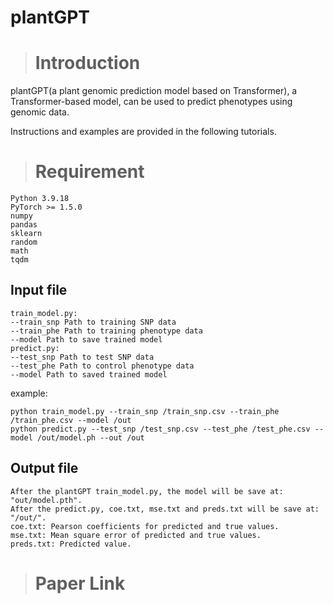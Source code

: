# plantGPT
># Introduction

plantGPT(a plant genomic prediction model based on Transformer), a Transformer-based model, can be used to predict phenotypes using genomic data.

Instructions and examples are provided in the following tutorials.
># Requirement
```
Python 3.9.18
PyTorch >= 1.5.0
numpy
pandas
sklearn
random
math
tqdm
```
## Input file
```
train_model.py:
--train_snp Path to training SNP data
--train_phe Path to training phenotype data
--model Path to save trained model 
predict.py:
--test_snp Path to test SNP data
--test_phe Path to control phenotype data
--model Path to saved trained model
```
example:
```
python train_model.py --train_snp /train_snp.csv --train_phe /train_phe.csv --model /out
python predict.py --test_snp /test_snp.csv --test_phe /test_phe.csv --model /out/model.ph --out /out
```
## Output file
```
After the plantGPT train_model.py, the model will be save at: "out/model.pth".
After the predict.py, coe.txt, mse.txt and preds.txt will be save at: "/out/".
coe.txt: Pearson coefficients for predicted and true values.
mse.txt: Mean square error of predicted and true values.
preds.txt: Predicted value.

```

[//]: # (```)


># Paper Link
